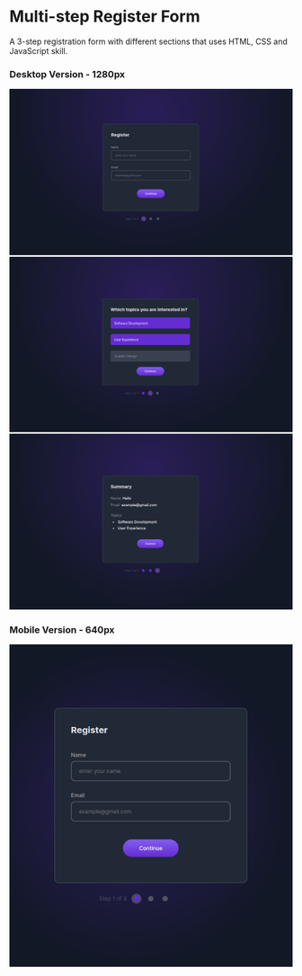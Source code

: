 # Multi-step Register Form

A 3-step registration form with different sections that uses HTML, CSS and JavaScript skill.

### Desktop Version - 1280px

![Desktop Version](./assets/desktop-1.png)
![Desktop Version](./assets/desktop-2.png)
![Desktop Version](./assets/desktop-3.png)

### Mobile Version - 640px

![Mobile Version](./assets/mobile.png)
